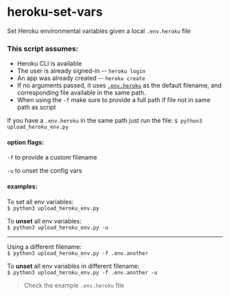 # heroku-set-vars

Set Heroku environmental variables given a local `.env.heroku` file

### This script assumes:

- Heroku CLI is available
- The user is already signed-in -- `heroku login`
- An app was already created -- `heroku create`
- If no arguments passed, it uses [`.env.heroku`](https://github.com/patgarcia/heroku-set-vars/blob/main/.env.heroku) as the default filename, and corresponding file available in the same path.
- When using the `-f` make sure to provide a full path if file not in same path as script

If you have a `.env.heroku` in the same path just run the file: `$ python3 upload_heroku_env.py`

#### option flags:

`-f` to provide a custom filename

`-u` to unset the config vars

#### examples:

To set all env variables: <br />`$ python3 upload_heroku_env.py`

To **unset** all env variables: <br />`$ python3 upload_heroku_env.py -u`

<hr>

Using a different filename: <br />`$ python3 upload_heroku_env.py -f .env.another`

To **unset** all env variables in different filename: <br />`$ python3 upload_heroku_env.py -f .env.another -u`

> Check the example `.env.heroku` file
